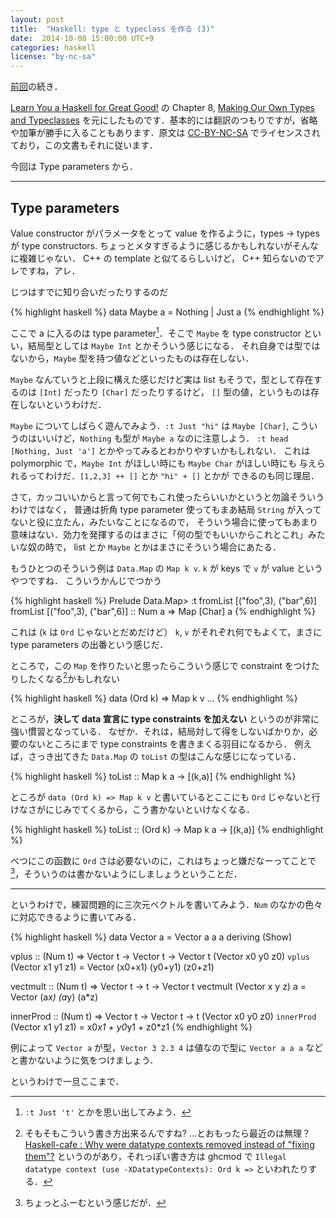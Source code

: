 ```yaml
---
layout: post
title:  "Haskell: type と typeclass を作る (3)"
date:  2014-10-08 15:00:00 UTC+9
categories: haskell
license: "by-nc-sa"
---
```


[前回]({{site.baseurl}}/2014/10/05/learnyouahaskell-making-our-own-types-and-typeclasses-2.html)の続き．

[Learn You a Haskell for Great Good!](http://learnyouahaskell.com/) の Chapter 8, [Making Our Own Types and Typeclasses](http://learnyouahaskell.com/making-our-own-types-and-typeclasses) を元にしたものです．基本的には翻訳のつもりですが，省略や加筆が勝手に入ることもあります．原文は [CC-BY-NC-SA](http://creativecommons.org/licenses/by-nc-sa/3.0/) でライセンスされており，この文書もそれに従います．

今回は Type parameters から．

---

## Type parameters

Value constructor がパラメータをとって value を作るように，types -> types が type constructors.
ちょっとメタすぎるように感じるかもしれないがそんなに複雑じゃない．
C++ の template と似てるらしいけど， C++ 知らないのでアレですね，アレ．

じつはすでに知り合いだったりするのだ

{% highlight haskell %}
data Maybe a = Nothing | Just a
{% endhighlight %}

ここで a に入るのは type parameter[^rem_0]．そこで `Maybe` を type constructor
といい，結局型としては `Maybe Int` とかそういう感じになる．
それ自身では型ではないから，`Maybe` 型を持つ値などといったものは存在しない．

`Maybe` なんていうと上段に構えた感じだけど実は list もそうで，型として存在するのは `[Int]` だったり `[Char]` だったりするけど，
`[]` 型の値，というものは存在しないというわけだ．

`Maybe` についてしばらく遊んでみよう．`:t Just "hi"` は `Maybe [Char]`,
こういうのはいいけど，`Nothing` も型が `Maybe a` なのに注意しよう．
`:t head [Nothing, Just 'a']` とかやってみるとわかりやすいかもしれない．
これは polymorphic で，`Maybe Int` がほしい時にも `Maybe Char` がほしい時にも
与えられるってわけだ．`[1,2,3] ++ []` とか `"hi" + []` とかが
できるのも同じ理屈．

さて，カッコいいからと言って何でもこれ使ったらいいかというと勿論そういうわけではなく，
普通は折角 type parameter 使ってもまあ結局 `String` が入ってないと役に立たん，みたいなことになるので，
そういう場合に使ってもあまり意味はない．効力を発揮するのはまさに「何の型でもいいからこれとこれ」みたいな奴の時で，
list とか `Maybe` とかはまさにそういう場合にあたる．

もうひとつのそういう例は `Data.Map` の `Map k v`. `k` が keys で `v` が value というやつですね．
こういうかんじでつかう

{% highlight haskell %}
Prelude Data.Map> :t fromList [("foo",3), ("bar",6)]
fromList [("foo",3), ("bar",6)] :: Num a => Map [Char] a
{% endhighlight %}

これは (`k` は `Ord` じゃないとだめだけど） `k`, `v` がそれぞれ何でもよくて，まさに type parameters の出番という感じだ．

ところで，この `Map` を作りたいと思ったらこういう感じで constraint をつけたりしたくなる[^ffp]かもしれない

{% highlight haskell %}
data (Ord k) => Map k v ...
{% endhighlight %}

ところが，**決して data 宣言に type constraints を加えない** というのが非常に強い慣習となっている．
なぜか．それは，結局対して得をしないばかりか，必要のないところにまで type constraints を書きまくる羽目になるから．
例えば，さっき出てきた `Data.Map` の `toList` の型はこんな感じになっている．

{% highlight haskell %}
toList :: Map k a -> [(k,a)]
{% endhighlight %}

ところが `data (Ord k) => Map k v` と書いているとここにも `Ord` じゃないと行けなさがにじみでてくるから，こう書かないといけなくなる．

{% highlight haskell %}
toList :: (Ord k) -> Map k a -> [(k,a)]
{% endhighlight %}

べつにこの函数に `Ord` さは必要ないのに，これはちょっと嫌だなーってことで[^foom]，そういうのは書かないようにしましょうということだ．

---

というわけで，練習問題的に三次元ベクトルを書いてみよう．`Num` のなかの色々に対応できるように書いてみる．

{% highlight haskell %}
data Vector a = Vector a a a deriving (Show)

vplus :: (Num t) => Vector t -> Vector t -> Vector t
(Vector x0 y0 z0) `vplus` (Vector x1 y1 z1) = Vector (x0+x1) (y0+y1) (z0+z1)

vectmult :: (Num t) => Vector t -> t -> Vector t
vectmult (Vector x y z) a = Vector (a*x) (a*y) (a*z)

innerProd :: (Num t) => Vector t -> Vector t -> t
(Vector x0 y0 z0) `innerProd` (Vector x1 y1 z1) = x0*x1 + y0*y1 + z0*z1
{% endhighlight %}

例によって `Vector a` が型，`Vector 3 2.3 4` は値なので型に `Vector a a a` などと書かないように気をつけましょう．

というわけで一旦ここまで．

[^rem_0]: `:t Just 't'` とかを思い出してみよう．
[^ffp]: そもそもこういう書き方出来るんですね? …とおもったら最近のは無理？[Haskell-cafe : Why were datatype contexts removed instead of "fixing them"?](https://groups.google.com/d/msg/haskell-cafe/4G4cSdyEGdE/yMofd2qIe0gJ) というのがあり，それっぽい書き方は ghcmod で `Illegal datatype context (use -XDatatypeContexts): Ord k =>` といわれたりする．
[^foom]: ちょっとふーむという感じだが．
